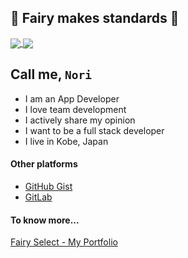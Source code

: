:angel: Fairy makes standards :star2:
---

<a href="https://github.com/anuraghazra/github-readme-stats">
  <img align="center" src="https://github-readme-stats.vercel.app/api?username=noritakaizumi&count_private=true&show_icons=true&theme=vue-dark&line_height=40" />
</a>
<a href="https://github.com/anuraghazra/github-readme-stats">
  <img align="center" src="https://github-readme-stats.vercel.app/api/top-langs/?username=noritakaizumi&theme=vue-dark" />
</a>

## Call me, `Nori`

- I am an App Developer
- I love team development
- I actively share my opinion
- I want to be a full stack developer
- I live in Kobe, Japan

#### Other platforms

- [GitHub Gist](https://gist.github.com/noritakaIzumi)
- [GitLab](https://gitlab.com/noritakaIzumi)

#### To know more...

[Fairy Select - My Portfolio](https://portfolio.fairy-select.com/)
